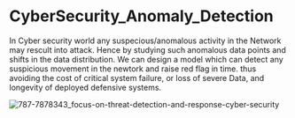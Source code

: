 # CyberSecurity_Anomaly_Detection

In Cyber security world any suspecious/anomalous activity in the Network may rescult into attack. Hence by studying such anomalous data points and shifts in the data distribution. We can design a model which can detect any suspicious movement in the newtork and raise red flag in time. thus avoiding the cost of critical system failure, or loss of severe Data, and longevity of deployed defensive systems.

![787-7878343_focus-on-threat-detection-and-response-cyber-security](https://user-images.githubusercontent.com/111516810/216759793-92410145-db3b-426e-8cb9-36dfacf85fb7.png)
